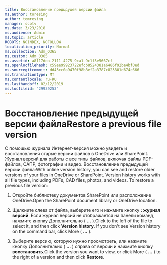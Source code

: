 ```yaml
---
title: Восстановление предыдущей версии файла
ms.author: toresing
author: tomresing
manager: scotv
ms.date: 3/23/2018
ms.audience: Admin
ms.topic: article
ROBOTS: NOINDEX, NOFOLLOW
localization_priority: Normal
ms.collection: Adm_O365
ms.custom: Adm_O365
ms.assetid: a8117dea-2111-4275-9ca1-9c1f3e5667cf
ms.openlocfilehash: c59ee99923722efcb8524381a6486f92ba4bf0ed
ms.sourcegitcommit: dd43cc0a9470f98b8ef2a3787c823801d674c666
ms.translationtype: MT
ms.contentlocale: ru-RU
ms.lasthandoff: 02/12/2019
ms.locfileid: "29939253"
---
```

# <a name="restore-a-previous-file-version"></a><span data-ttu-id="34aa1-102">Восстановление предыдущей версии файла</span><span class="sxs-lookup"><span data-stu-id="34aa1-102">Restore a previous file version</span></span>

<span data-ttu-id="34aa1-p101">С помощью журнала Интернет-версия можно увидеть и восстановления старые версии файлов в OneDrive или SharePoint. Журнал версий для работы с все типы файлов, включая файлы PDF-файлов, САПР, фотографии и видео. Восстановление предыдущей версии файла:</span><span class="sxs-lookup"><span data-stu-id="34aa1-p101">With online version history, you can see and restore older versions of your files in OneDrive or SharePoint. Version history works with all file types, including PDFs, CAD files, photos, and videos. To restore a previous file version:</span></span>
  
1. <span data-ttu-id="34aa1-106">Откройте библиотеку документов SharePoint или расположение OneDrive.</span><span class="sxs-lookup"><span data-stu-id="34aa1-106">Open the SharePoint document library or OneDrive location.</span></span>
    
2. <span data-ttu-id="34aa1-p102">Щелкните слева от файла, выберите его и нажмите кнопку **: журнал версий**. Если журнал версий не отображается на панели команд, нажмите кнопку Дополнительно ( **...** ).</span><span class="sxs-lookup"><span data-stu-id="34aa1-p102">Click to the left of the file to select it, and then click **Version history**. If you don't see Version history on the command bar, click More ( **...** ).</span></span> 
    
3. <span data-ttu-id="34aa1-109">Выберите версию, которую нужно просмотреть, или нажмите кнопку Дополнительно ( **...** ) справа от версии и нажмите кнопку **восстановить**.</span><span class="sxs-lookup"><span data-stu-id="34aa1-109">Click the version you want to view, or click More ( **...** ) to the right of a version and then click **Restore**.</span></span>
    


